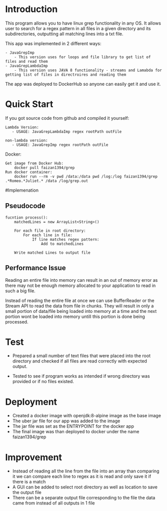 # Introduction
This program allows you to have linux grep functionality in any OS. 
It allows user to search for a regex pattern in all files in a given directory and its subdirectories, outputting all matching lines into a txt file.

This app was implemented in 2 different ways:

    - JavaGrepImp
        - This version uses for loops and file library to get list of files and read them
    - JavaGrepLambdaImp
        - This version uses JAVA 8 functionality - streams and Lamabda for getting list of files in directroires and reading them

The app was deployed to DockerHub so anyone can easily get it and use it.

# Quick Start
If you got source code from github and compiled it yourself:

    Lambda Version:
       - USAGE: JavaGrepLambdaImp regex rootPath outFile

    non-lambda version:
       - USAGE: JavaGrepImp regex rootPath outFile

Docker:

    Get image from Docker Hub:
        docker pull faizan1394/grep
    Run docker container:
        docker run --rm -v pwd /data:/data pwd /log:/log faizan1394/grep .*Romeo.*Juliet.* /data /log/grep.out

#Implemenation
## Pseudocode
    fucntion process():
        matchedLines = new ArrayList<String>()
        
        For each file in root directory:
            For each line in file:
                If line matches regex pattern:
                    Add to matchedLines
        
        Write matched Lines to output file
    
    

## Performance Issue
Reading an entire file into memory can result in an out of memory error as there may not be enough memory allocated to your application to read in such a big file.

Instead of reading the entire file at once we can use BufferReader or the Stream API to read the data from file in chunks. 
They will result in only a small portion of data/file being loaded into memory at a time and the next portion wont be loaded into memory untill this portion is done being processed.

# Test
- Prepared a small number of text files that were placed into the root directory and checked if all files are read correctly with expected output.

- Tested to see if program works as intended if wrong directory was provided or if no files existed.

# Deployment
- Created a docker image with openjdk:8-alpine image as the base image
- The uber jar file for our app was added to the image
- The jar file was set as the ENTRYPOINT for the docker app
- The final image was than deployed to docker under the name faizan1394/grep

# Improvement
- Instead of reading all the line from the file into an array than comparing it we can compare each line to regex as it is read and only save it if there is a match
- A GUI can be added to select root directory as well as location to save the output file
- There can be a separate output file corresponding to the file the data came from instead of all outputs in 1 file